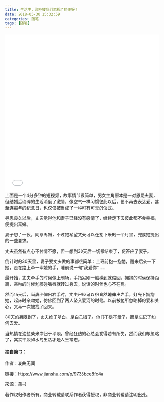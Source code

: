 ```yaml
---
title: 生活中，那些被我们忽视了的美好！
date: 2018-05-30 15:32:59
categories: 随笔
tags: [随笔]
---
```

<iframe class="player" src="//v.qq.com/iframe/player.html?vid=l0649b0vtvo&amp;tiny=0&amp;auto=0" allowfullscreen="" frameborder="0" style="width: 100%; height: 517px;"></iframe>
上面是一个4分多钟的短视频，故事情节很简单，男女主角原本是一对恩爱夫妻，但结婚后琐碎的生活消磨了激情，像空气一样习惯彼此以后，便不再去表达爱，甚至连每年的纪念日，也仅仅被当成了一种可有可无的仪式。

寻思良久以后，丈夫觉得他和妻子已经没有感情了，继续走下去彼此都不会幸福，便提出离婚。

妻子想了一夜，同意离婚，不过她希望丈夫可以在接下来的一个月里，完成她提出的一些要求。

丈夫虽然有点心不甘情不愿，但一想到30天后一切都结束了，便答应了妻子。

倒计时的30天里，妻子要丈夫做的事都很简单：上班前抱一抱她，醒来后亲一下她，走在路上牵一牵她的手，睡前说一句“我爱你”……

最开始，丈夫牵手的时候像上刑场，手指尖刚一触碰到就缩回，拥抱的时候保持距离，亲吻的时候勉强碰嘴唇就转过身去，说话的时候也心不在焉。

然而15天后，当妻子伸出右手时，丈夫已经可以很自然地伸出左手，灯光下拥抱她，起床时亲吻她，仿佛回到了两人坠入爱河的时候。以前被他所忽略掉的爱和关心，又再一次被找了回来。

30天的期限到了，丈夫终于明白，是自己错了。他们不是不爱了，而是忘记了如何去爱。

当热情在油盐柴米中归于平淡，曾经狂热的心总会觉得若有所失，然而我们却忽略了，其实平淡如水的生活才是人生常态。


#### 摘自简书：

作者：衷曲无闻

链接：https://www.jianshu.com/p/9733bce8fc4a

來源：简书

著作权归作者所有。商业转载请联系作者获得授权，非商业转载请注明出处。